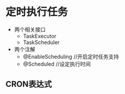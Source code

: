 # 定时执行任务
- 两个相关接口
  - TaskExecutor
  - TaskScheduler
- 两个注解
  - @EnableScheduling  //开启定时任务支持
  - @Scheduled  //设定执行时间

## CRON表达式

